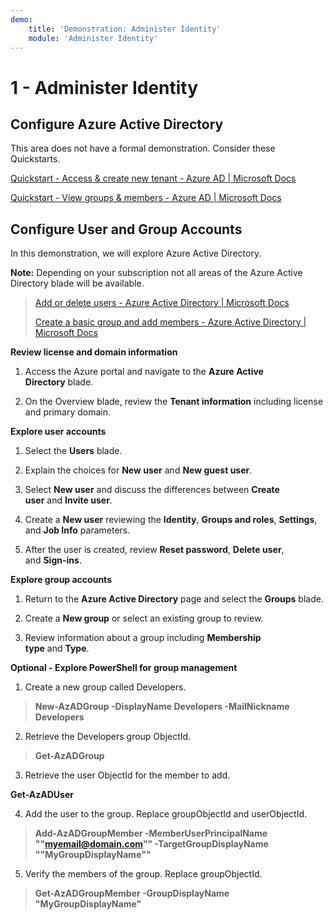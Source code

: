 ```yaml
---
demo:
    title: 'Demonstration: Administer Identity'
    module: 'Administer Identity'
---
```


# 1 - Administer Identity

## Configure Azure Active Directory

This area does not have a formal demonstration. Consider these
Quickstarts.

[Quickstart - Access & create new tenant - Azure AD \| Microsoft
Docs](https://docs.microsoft.com/azure/active-directory/fundamentals/active-directory-access-create-new-tenant)

[Quickstart - View groups & members - Azure AD \| Microsoft
Docs](https://docs.microsoft.com/azure/active-directory/fundamentals/active-directory-groups-view-azure-portal)

## Configure User and Group Accounts

In this demonstration, we will explore Azure Active Directory.

**Note:** Depending on your subscription not all areas of the Azure
Active Directory blade will be available.

> [Add or delete users - Azure Active Directory \| Microsoft
> Docs](https://docs.microsoft.com/azure/active-directory/fundamentals/add-users-azure-active-directory)
>
> [Create a basic group and add members - Azure Active Directory \|
> Microsoft
> Docs](https://docs.microsoft.com/azure/active-directory/fundamentals/active-directory-groups-create-azure-portal#create-a-basic-group-and-add-members)

**Review license and domain information**

1.  Access the Azure portal and navigate to the **Azure Active
    Directory** blade.

2.  On the Overview blade, review the **Tenant information** including
    license and primary domain.

**Explore user accounts**

1.  Select the **Users** blade.

2.  Explain the choices for **New user** and **New guest user**.

3.  Select **New user** and discuss the differences between **Create
    user** and **Invite user**.

4.  Create a **New user** reviewing the **Identity**, **Groups and
    roles**, **Settings**, and **Job Info** parameters.

5.  After the user is created, review **Reset password**, **Delete
    user**, and **Sign-ins**.

**Explore group accounts**

1.  Return to the **Azure Active Directory** page and select
    the **Groups** blade.

2.  Create a **New group** or select an existing group to review.

3.  Review information about a group including **Membership
    type** and **Type**.

**Optional - Explore PowerShell for group management**

1.  Create a new group called Developers.

> **New-AzADGroup -DisplayName Developers -MailNickname Developers**

2.  Retrieve the Developers group ObjectId.

> **Get-AzADGroup**

3.  Retrieve the user ObjectId for the member to add.

 **Get-AzADUser**

4.  Add the user to the group. Replace groupObjectId and userObjectId.

> **Add-AzADGroupMember -MemberUserPrincipalName
> \"\"myemail@domain.com\"\" -TargetGroupDisplayName
> \"\"MyGroupDisplayName\"\"**

5.  Verify the members of the group. Replace groupObjectId.

> **Get-AzADGroupMember -GroupDisplayName \"MyGroupDisplayName\"**
